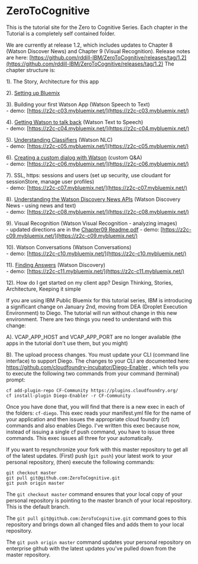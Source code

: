 # ZeroToCognitive

This is the tutorial site for the Zero to Cognitive Series. Each chapter in the Tutorial is a completely self contained folder. 

We are currently at release 1.2, which includes updates to Chapter 8 (Watson Discover News) and Chapter 9 (Visual Recognition). Release notes are here: [https://github.com/rddill-IBM/ZeroToCognitive/releases/tag/1.2](https://github.com/rddill-IBM/ZeroToCognitive/releases/tag/1.2)
The chapter structure is:    


1). The Story, Architecture for this app

2). [Setting up Bluemix](./Chapter02/README.pdf)

3). Building your first Watson App					  (Watson Speech to Text)  
    - demo: [https://z2c-c03.mybluemix.net/](https://z2c-c03.mybluemix.net/)

4). [Getting Watson to talk back](./Chapter04/README.pdf)							  (Watson Text to Speech)  
    - demo: [https://z2c-c04.mybluemix.net/](https://z2c-c04.mybluemix.net/)

5). [Understanding Classifiers](./Chapter05/README.pdf)									(Watson NLC)  
    - demo: [https://z2c-c05.mybluemix.net/](https://z2c-c05.mybluemix.net/)

6). [Creating a custom dialog with Watson](./Chapter06/README.pdf)		  (custom Q&A)  
    - demo: [https://z2c-c06.mybluemix.net/](https://z2c-c06.mybluemix.net/)

7). SSL, https: sessions and users				    (set up security, use cloudant for sessionStore, manage user profiles)  
     - demo: [https://z2c-c07.mybluemix.net/](https://z2c-c07.mybluemix.net/)

8). [Understanding the Watson Discovery News APIs](./Chapter08/README.pdf)		  	  (Watson Discovery News - using news and text)  
    - demo: [https://z2c-c08.mybluemix.net/](https://z2c-c08.mybluemix.net/)

9). Visual Recognition				                      (Watson Visual Recognition - analyzing images)  
    - updated directions are in the [Chapter09 Readme.pdf](Chapter09/readme.md) 
    - demo: [https://z2c-c09.mybluemix.net/](https://z2c-c09.mybluemix.net/)

10). Watson Conversations                     (Watson Conversations)  
    - demo: [https://z2c-c10.mybluemix.net/](https://z2c-c10.mybluemix.net/)

11). [Finding Answers](./Chapter11/README.pdf)                					(Watson Discovery)  
    - demo: [https://z2c-c11.mybluemix.net/](https://z2c-c11.mybluemix.net/)

12). How do I get started on my client app?		Design Thinking, Stories, Architecture, Keeping it simple 

If you are using IBM Public Bluemix for this tutorial series, IBM is introducing a significant change on January 2nd, moving from DEA (Droplet Execution Environment) to Diego. The tutorial will run without change in this new environment. There are two things you need to understand with this change:

A). VCAP_APP_HOST and VCAP_APP_PORT are no longer available (the apps in the tutorial don't use them, but you might)

B). The upload process changes. You must update your CLI (command line interface) to support Diego. The changes to your CLI are documented here: https://github.com/cloudfoundry-incubator/Diego-Enabler , which tells you to execute the following two commands from your command (terminal) prompt:

    cf add-plugin-repo CF-Community https://plugins.cloudfoundry.org/
    cf install-plugin Diego-Enabler -r CF-Community

Once you have done that, you will find that there is a new exec in each of the folders: `cf-diego`. This exec reads your manifest.yml file for the name of your application and then issues the appropriate cloud foundry (cf) commands and also enables Diego. I've written this exec because now, instead of issuing a single cf push command, you have to issue three commands. This exec issues all three for your automatically.

If you want to resynchronize your fork with this master repository to get all of the latest updates. (First) push (`git push`) your latest work to your personal repository, (then) execute the following commands:

    git checkout master
    git pull git@github.com:ZeroToCognitive.git
    git push origin master

The `git checkout master` command ensures that your local copy of your personal repository is pointing to the master branch of your local repository. This is the default branch.

The `git pull git@github.com:ZeroToCognitive.git` command goes to this repository and brings down all changed files and adds them to your local repository.

The `git push origin master` command updates your personal repository on enterprise github with the latest updates you've pulled down from the master repository.

